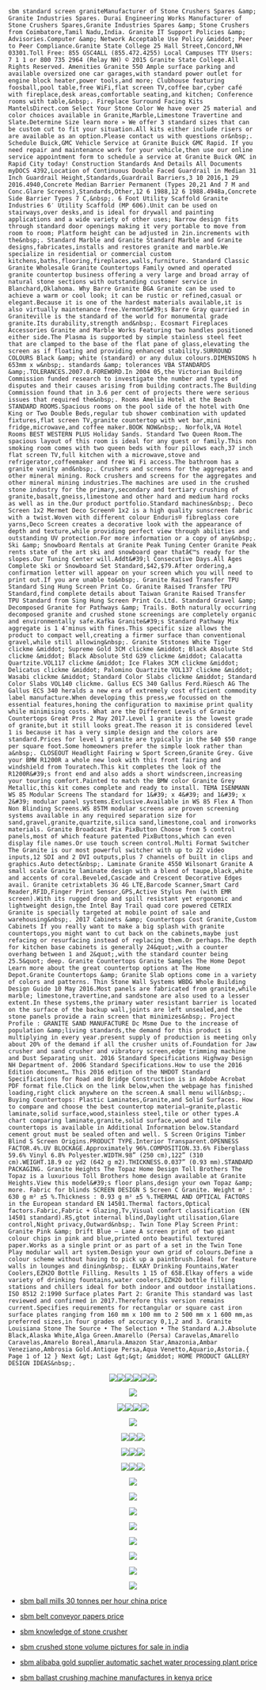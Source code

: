 
```
sbm standard screen graniteManufacturer of Stone Crushers Spares &amp; Granite Industries Spares. Durai Engineering Works Manufacturer of Stone Crushers Spares,Granite Industries Spares &amp; Stone Crushers from Coimbatore,Tamil Nadu,India. Granite IT Support Policies &amp; Advisories.Computer &amp; Network Acceptable Use Policy &middot; Peer to Peer Compliance.Granite State College 25 Hall Street,Concord,NH 03301.Toll Free: 855 GSC4ALL (855.472.4255) Local Campuses TTY Users: 7 1 1 or 800 735 2964 (Relay NH) © 2015 Granite State College.All Rights Reserved. Amenities Granite 550 Ample surface parking and available oversized one car garages,with standard power outlet for engine block heater,power tools,and more; Clubhouse featuring foosball,pool table,free WiFi,flat screen TV,coffee bar,cyber café with fireplace,desk areas,comfortable seating,and kitchen; Conference rooms with table,&nbsp;. Fireplace Surround Facing Kits MantelsDirect.com Select Your Stone Color We have over 25 material and color choices available in Granite,Marble,Limestone Travertine and Slate.Determine Size learn more » We offer 3 standard sizes that can be custom cut to fit your situation.All kits either include risers or are available as an option.Please contact us with questions or&nbsp;. Schedule Buick,GMC Vehicle Service at Granite Buick GMC Rapid. If you need repair and maintenance work for your vehicle,then use our online service appointment form to schedule a service at Granite Buick GMC in Rapid City today! Construction Standards And Details All Documents myDOCS 4392,Location of Continuous Double Faced Guardrail in Median 31 Inch Guardrail Height,Standards,Guardrail Barriers,3 10 2016,1 29 2016.4940,Concrete Median Barrier Permanent (Types 20,21 And 7 M and Conc.Glare Screens),Standards,Other,12 6 1988,12 6 1988.4948a,Concrete Side Barrier Types 7 C,&nbsp;. 6 Foot Utility Scaffold Granite Industries 6′ Utility Scaffold (MP 606).Unit can be used on stairways,over desks,and is ideal for drywall and painting applications and a wide variety of other uses; Narrow design fits through standard door openings making it very portable to move from room to room; Platform height can be adjusted in 2in.increments with the&nbsp;. Standard Marble and Granite Standard Marble and Granite designs,fabricates,installs and restores granite and marble.We specialize in residential or commercial custom kitchens,baths,flooring,fireplaces,walls,furniture. Standard Classic Granite Wholesale Granite Countertops Family owned and operated granite countertop business offering a very large and broad array of natural stone sections with outstanding customer service in Blanchard,Oklahoma. Why Barre Granite BGA Granite can be used to achieve a warm or cool look; it can be rustic or refined,casual or elegant.Because it is one of the hardest materials available,it is also virtually maintenance free.Vermont&#39;s Barre Gray quarried in Graniteville is the standard of the world for monumental grade granite.Its durability,strength and&nbsp;. Ecosmart Fireplaces Accessories Granite and Marble Works Featuring two handles positioned either side.The Plasma is supported by simple stainless steel feet that are clamped to the base of the flat pane of glass,elevating the screen as if floating and providing enhanced stability.SURROUND COLOURS Black &amp; white (standard) or any dulux colours.DIMENSIONS h 653mm x w&nbsp;. standards &amp; tolerances VBA STANDARDS &amp;.TOLERANCES.2007.0.FOREWORD.In 2004 05,the Victorian Building Commission funded research to investigate the number and types of disputes and their causes arising from building contracts.The Building Commission found that in 3.6 per cent of projects there were serious issues that required the&nbsp;. Rooms Amelia Hotel at the Beach STANDARD ROOMS.Spacious rooms on the pool side of the hotel with One King or Two Double Beds,regular tub shower combination with updated fixtures,flat screen TV,granite countertop with wet bar,mini fridge,microwave,and coffee maker.BOOK NOW&nbsp;. Norfolk,VA Hotel Rooms BEST WESTERN PLUS Holiday Sands. Standard Two Queen Room.The spacious layout of this room is ideal for any guest or family.This non smoking room comes with two queen beds with four pillows each,37 inch flat screen TV,full kitchen with a microwave,stove and refrigerator,coffeemaker and free Wi Fi access.The bathroom has a granite vanity and&nbsp;. Crushers and screens for the aggregates and other mineral mining. Rock crushers and screens for the aggregates and other mineral mining industries.The machines are used in the crushed stone industry for the primary,secondary and tertiary crushing of granite,basalt,gneiss,limestone and other hard and medium hard rocks as well as in the.Our product portfolio.Standard machines&nbsp;. Deco Screen 1x2 Mermet Deco Screen® 1x2 is a high quality sunscreen fabric with a twist.Woven with different colour Enduris® fibreglass core yarns,Deco Screen creates a decorative look with the appearance of depth and texture,while providing perfect view through abilities and outstanding UV protection.For more information or a copy of any&nbsp;. Ski &amp; Snowboard Rentals at Granite Peak Tuning Center Granite Peak rents state of the art ski and snowboard gear thatâ€™s ready for the slopes.Our Tuning Center will.Addt&#39;l Consecutive Days.All Ages Complete Ski or Snowboard Set Standard,$42,$79.After ordering,a confirmation letter will appear on your screen which you will need to print out.If you are unable to&nbsp;. Granite Raised Transfer TPU Standard Sing Hung Screen Print Co. Granite Raised Transfer TPU Standard,find complete details about Taiwan Granite Raised Transfer TPU Standard from Sing Hung Screen Print Co.Ltd. Standard Gravel &amp; Decomposed Granite for Pathways &amp; Trails. Both naturally occurring decomposed granite and crushed stone screenings are completely organic and environmentally safe.Kafka Granite&#39;s Standard Pathway Mix aggregate is 1 4″minus with fines.This specific size allows the product to compact well,creating a firmer surface than conventional gravel,while still allowing&nbsp;. Granite Ststones White Tiger clickme &middot; Supreme Gold 3CM clickme &middot; Black Absolute Std clickme &middot; Black Absolute Std G39 clickme &middot; Calacatta Quartzite.VOL117 clickme &middot; Ice Flakes 3CM clickme &middot; Delicatus clickme &middot; Palomino Quartzite VOL137 clickme &middot; Wasabi clickme &middot; Standard Color Slabs clickme &middot; Standard Color Slabs VOL140 clickme. Gallus ECS 340 Gallus Ferd.Rüesch AG The Gallus ECS 340 heralds a new era of extremely cost efficient commodity label manufacture.When developing this press,we focussed on the essential features,honing the configuration to maximise print quality while minimising costs. What are the Different Levels of Granite Countertops Great Pros 2 May 2017.Level 1 granite is the lowest grade of granite,but it still looks great.The reason it is considered level 1 is because it has a very simple design and the colors are standard.Prices for level 1 granite are typically in the $40 $50 range per square foot.Some homeowners prefer the simple look rather than a&nbsp;. CLOSEOUT Headlight Fairing w Sport Screen,Granite Grey. Give your BMW R1200R a whole new look with this front fairing and windshield from Touratech.This kit completes the look of the R1200R&#39;s front end and also adds a short windscreen,increasing your touring comfort.Painted to match the BMW color Granite Grey Metallic,this kit comes complete and ready to install. TEMA ISENMANN WS 85 Modular Screens The standard for 1&#39; x 4&#39; and 1&#39; x 2&#39; modular panel systems.Exclusive.Available in WS 85 Flex A Thon Non Blinding Screens.WS 85TM modular screens are proven screening systems available in any required separation size for sand,gravel,granite,quartzite,silica sand,limestone,coal and ironworks materials. Granite Broadcast Pix PixButton Choose from 5 control panels,most of which feature patented PixButtons,which can even display file names.Or use touch screen control.Multi Format Switcher The Granite is our most powerful switcher with up to 22 video inputs,12 SDI and 2 DVI outputs,plus 7 channels of built in clips and graphics.Auto detect&nbsp;. Laminate Granite 4550 Wilsonart Granite A small scale Granite laminate design with a blend of taupe,black,white and accents of coral.Beveled,Cascade and Crescent Decorative Edges avail. Granite cetrixtablets 3G 4G LTE,Barcode Scanner,Smart Card Reader,RFID,Finger Print Sensor,GPS,Active Stylus Pen (with EMR screen).With its rugged drop and spill resistant yet ergonomic and lightweight design,the Intel Bay Trail quad core powered CETRIX Granite is specially targeted at mobile point of sale and warehousing&nbsp;. 2017 Cabinets &amp; Countertops Cost Granite,Custom Cabinets If you really want to make a big splash with granite countertops,you might want to cut back on the cabinets,maybe just refacing or resurfacing instead of replacing them.Or perhaps.The depth for kitchen base cabinets is generally 24&quot;,with a counter overhang between 1 and 2&quot;,with the standard counter being 25.5&quot; deep. Granite Countertops Granite Samples The Home Depot Learn more about the great countertop options at The Home Depot.Granite Countertops &amp; Granite Slab options come in a variety of colors and patterns. Thin Stone Wall Systems WBDG Whole Building Design Guide 10 May 2016.Most panels are fabricated from granite,while marble; limestone,travertine,and sandstone are also used to a lesser extent.In these systems,the primary water resistant barrier is located on the surface of the backup wall,joints are left unsealed,and the stone panels provide a rain screen that minimizes&nbsp;. Project Profile : GRANITE SAND MANUFACTURE Dc Msme Due to the increase of population &amp;living standards,the demand for this product is multiplying in every year.present supply of production is meeting only about 20% of the demand if all the crusher units of.Foundation for Jaw crusher and sand crusher and vibratory screen,edge trimming machine and Dust Separating unit. 2016 Standard Specifications Highway Design NH Department of. 2006 Standard Specifications.How to use the 2016 Edition document… This 2016 edition of the NHDOT Standard Specifications for Road and Bridge Construction is in Adobe Acrobat PDF format file.Click on the link below,when the webpage has finished loading,right click anywhere on the screen.A small menu will&nbsp;. Buying Countertops: Plastic Laminates,Granite,and Solid Surfaces. How to compare and choose the best countertop material—granite,plastic laminate,solid surface,wood,stainless steel,tile or other types.A chart comparing laminate,granite,solid surface,wood and tile countertops is available in Additional Information below.Standard cement grout must be sealed often and well. S Screen Origins Timber Blind S Screen Origins.PRODUCT TYPE.Interior Transparent.OPENNESS FACTOR.4%.UV BLOCKAGE.Approximately 96%.COMPOSITION.33.6% Fiberglass 59.6% Vinyl 6.8% Polyester.WIDTH.98” (250 cm),122” (310 cm).WEIGHT.18.9 oz yd2 (642 g m2).THICKNESS.0.037” (0.93 mm).STANDARD PACKAGING. Granite Heights The Topaz Home Design Toll Brothers The Topaz is a luxurious Toll Brothers home design available at Granite Heights.View this model&#39;s floor plans,design your own Topaz &amp; more. Fabric for blinds SCREEN DESIGN S Screen C Granite. Weight m² : 630 g m² ±5 %.Thickness : 0.93 g m² ±5 %.THERMAL AND OPTICAL FACTORS in the European standard EN 14501.Thermal factors,Optical factors.Fabric,Fabric + Glazing,Tv,Visual comfort classification (EN 14501 standard).RS,gtot internal blind,Daylight utilisation,Glare control,Night privacy,Outward&nbsp;. Twin Tone Play Screen Print: Granite Pink &amp; Drift Blue — Lane A screen print of two giant colour chips in pink and blue,printed onto beautiful textured paper.Works as a single print or as part of a set in the Twin Tone Play modular wall art system.Design your own grid of colours.Define a colour scheme without having to pick up a paintbrush.Ideal for feature walls in lounges and dining&nbsp;. ELKAY Drinking Fountains,Water Coolers,EZH2O Bottle Filling. Results 1 15 of 658.Elkay offers a wide variety of drinking fountains,water coolers,EZH2O bottle filling stations and chillers ideal for both indoor and outdoor installations. ISO 8512 2:1990 Surface plates Part 2: Granite This standard was last reviewed and confirmed in 2017.Therefore this version remains current.Specifies requirements for rectangular or square cast iron surface plates ranging from 160 mm x 100 mm to 2 500 mm x 1 600 mm,as preferred sizes,in four grades of accuracy 0,1,2 and 3. Granite Louisiana Stone The Source • The Selection • The Standard A.J.Absolute Black,Alaska White,Alga Green.Amarello (Persa) Caravelas,Amarello Caravelas,Amarelo Boreal,Amarula.Amazon Star,Amazonia,Ambar Veneziano,Ambrosia Gold.Antique Persa,Aqua Venetto,Aquario,Astoria.{ Page 1 of 12 } Next &gt; Last &gt;&gt; &middot; HOME PRODUCT GALLERY DESIGN IDEAS&nbsp;. 
```

<div align="center">
  
<a rel="nofollow" href="https://m.shibang-china.com?f=github&k=sbm+standard+screen+granite"><img src="https://static.shibang-china.com/en/l.png"></a><img src="https://static.shibang-china.com/en/hw.png"><a rel="nofollow" href="https://m.shibang-china.com/product/?f=github&k=sbm+standard+screen+granite"><img src="https://static.shibang-china.com/en/p.png"></a><a rel="nofollow" href="https://m.shibang-china.com/cases/?f=github&k=sbm+standard+screen+granite"><img src="https://static.shibang-china.com/en/c.png"></a><a rel="nofollow" href="https://m.shibang-china.com/news/?f=github&k=sbm+standard+screen+granite"><img src="https://static.shibang-china.com/en/n.png"></a><a rel="nofollow" href="https://m.shibang-china.com?f=github&k=sbm+standard+screen+granite"><img src="https://static.shibang-china.com/en/m.png"></a>

<a rel="nofollow" href="https://m.shibang-china.com/product/?f=github&k=sbm+standard+screen+granite"><img src="https://static.shibang-china.com/en/b.jpg"></a>
  
<a rel="nofollow" href="https://m.shibang-china.com/solution-aggregate.html?f=github&k=sbm+standard+screen+granite"><img src="https://static.shibang-china.com/en/a.jpg"></a><a rel="nofollow" href="https://m.shibang-china.com/solution-mine.html?f=github&k=sbm+standard+screen+granite"><img src="https://static.shibang-china.com/en/m.jpg"></a><a rel="nofollow" href="https://m.shibang-china.com/solution-mill.html?f=github&k=sbm+standard+screen+granite"><img src="https://static.shibang-china.com/en/g.jpg"></a><a rel="nofollow" href="https://m.shibang-china.com/solution-epc.html?f=github&k=sbm+standard+screen+granite"><img src="https://static.shibang-china.com/en/e.jpg"></a>

<a rel="nofollow" href="https://m.shibang-china.com/product/?f=github&k=sbm+standard+screen+granite"><img src="https://static.shibang-china.com/en/a-p.png"></a>

<a rel="nofollow" href="https://m.shibang-china.com/product/crusher/c6x.html?f=github&k=sbm+standard+screen+granite"><img src="https://static.shibang-china.com/en/j.jpg"></a><a rel="nofollow" href="https://m.shibang-china.com/product/crusher/ci5x.html?f=github&k=sbm+standard+screen+granite"><img src="https://static.shibang-china.com/en/i.jpg"></a><a rel="nofollow" href="https://m.shibang-china.com/product/crusher/hst.html?f=github&k=sbm+standard+screen+granite"><img src="https://static.shibang-china.com/en/c.jpg"></a>

<a rel="nofollow" href="https://m.shibang-china.com/product/mill/mtw.html?f=github&k=sbm+standard+screen+granite"><img src="https://static.shibang-china.com/en/mtw.jpg"></a><a rel="nofollow" href="https://m.shibang-china.com/product/mill/scm.html?f=github&k=sbm+standard+screen+granite"><img src="https://static.shibang-china.com/en/scm.jpg"></a><a rel="nofollow" href="https://m.shibang-china.com/product/mill/lm.html?f=github&k=sbm+standard+screen+granite"><img src="https://static.shibang-china.com/en/lm.jpg"></a>

<a rel="nofollow" href="https://m.shibang-china.com/product/sand/vsi6x.html?f=github&k=sbm+standard+screen+granite"><img src="https://static.shibang-china.com/en/6x.jpg"></a><a rel="nofollow" href="https://m.shibang-china.com/product/sand/vu.html?f=github&k=sbm+standard+screen+granite"><img src="https://static.shibang-china.com/en/vu.jpg"></a><a rel="nofollow" href="https://m.shibang-china.com/product/mobile/klun.html?f=github&k=sbm+standard+screen+granite"><img src="https://static.shibang-china.com/en/k.jpg"></a>

<a rel="nofollow" href="https://m.shibang-china.com/cases/?f=github&k=sbm+standard+screen+granite"><img src="https://static.shibang-china.com/en/case.png"></a>

<a rel="nofollow" href="https://m.shibang-china.com/cases/aggregate/202.html?f=github&k=sbm+standard+screen+granite"><img src="https://static.shibang-china.com/en/c-1.jpg"></a>

<a rel="nofollow" href="https://m.shibang-china.com/cases/aggregate/203.html?f=github&k=sbm+standard+screen+granite"><img src="https://static.shibang-china.com/en/c-2.jpg"></a>

<a rel="nofollow" href="https://m.shibang-china.com/cases/mill/123.html?f=github&k=sbm+standard+screen+granite"><img src="https://static.shibang-china.com/en/c-3.jpg"></a>

<a rel="nofollow" href="https://m.shibang-china.com/contact_us.html?f=github&k=sbm+standard+screen+granite"><img src="https://static.shibang-china.com/en/contact.png"></a>

<a rel="nofollow" href="https://swt.shibang-china.com/?f=github&k=sbm+standard+screen+granite"><img src="https://static.shibang-china.com/en/chat.png"></a>

<a rel="nofollow" href="https://whatsapp.shibangsoft.com/WhatsApp.php?f=github&k=sbm+standard+screen+granite"><img src="https://static.shibang-china.com/en/whatsapp.png"></a>

<a rel="nofollow" href="https://m.shibang-china.com/?f=github&k=sbm+standard+screen+granite"><img src="https://static.shibang-china.com/en/website.png"></a>

</div>


* [sbm ball mills 30 tonnes per hour china price](sbm%20ball%20mills%2030%20tonnes%20per%20hour%20china%20price.md)

* [sbm belt conveyor papers price](sbm%20belt%20conveyor%20papers%20price.md)

* [sbm knowledge of stone crusher](sbm%20knowledge%20of%20stone%20crusher.md)

* [sbm crushed stone volume pictures for sale in india](sbm%20crushed%20stone%20volume%20pictures%20for%20sale%20in%20india.md)

* [sbm alibaba gold supplier automatic sachet water processing plant price](sbm%20alibaba%20gold%20supplier%20automatic%20sachet%20water%20processing%20plant%20price.md)

* [sbm ballast crushing machine manufactures in kenya price](sbm%20ballast%20crushing%20machine%20manufactures%20in%20kenya%20price.md)